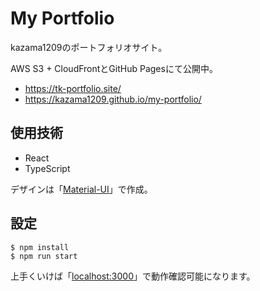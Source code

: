 # My Portfolio

kazama1209のポートフォリオサイト。

AWS S3 + CloudFrontとGitHub Pagesにて公開中。

- https://tk-portfolio.site/
- https://kazama1209.github.io/my-portfolio/

## 使用技術

- React
- TypeScript

デザインは「[Material-UI](https://material-ui.com/)」で作成。

## 設定

```
$ npm install
$ npm run start
```

上手くいけば「[localhost:3000](http://localhost:3000)」で動作確認可能になります。
